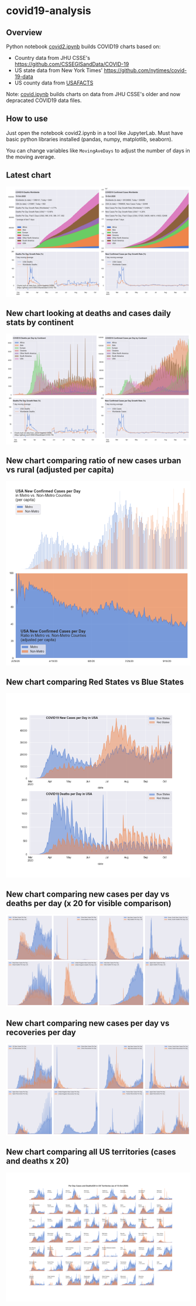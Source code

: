 # covid19-analysis

## Overview
Python notebook [covid2.ipynb](https://github.com/danlaw/covid19-analysis/blob/master/covid2.ipynb) builds COVID19 charts based on:
* Country data from JHU CSSE's https://github.com/CSSEGISandData/COVID-19
* US state data from New York Times' https://github.com/nytimes/covid-19-data
* US county data from [USAFACTS](https://usafacts.org/visualizations/coronavirus-covid-19-spread-map/)

Note: [covid.ipynb](https://github.com/danlaw/covid19-analysis/blob/master/covid.ipynb) builds charts on data from JHU CSSE's older and now depracated COVID19 data files.

## How to use
Just open the notebook covid2.ipynb in a tool like JupyterLab. Must have basic python libraries installed (pandas, numpy, matplotlib, seaborn).

You can change variables like ``MovingAveDays`` to adjust the number of days in the moving average.

## Latest chart
![Latest chart](charts/20201013-covid19-chart.png)

## New chart looking at deaths and cases daily stats by continent
![Comparison chart](charts/20201013-covid19-chart-perday.png)

## New chart comparing ratio of new cases urban vs rural (adjusted per capita)
![Urban rural per capita chart](charts/20201013-US-counties-urban-vs-rural-per-capita.png)

## New chart comparing Red States vs Blue States
![Red vs Blue chart](charts/20201013-compare-daily-red-vs-blue-states.png)

## New chart comparing new cases per day vs deaths per day (x 20 for visible comparison)
![Comparison chart](charts/20201013-comparison-chart.png)

## New chart comparing new cases per day vs recoveries per day
![Recovery chart](charts/20201013-comparison-recovery-chart.png)

## New chart comparing all US territories (cases and deaths x 20)
![Territories chart](charts/20201013-compare-US-territories.png)

